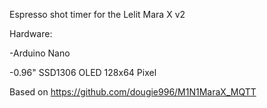 Espresso shot timer for the Lelit Mara X v2

Hardware:

-Arduino Nano

-0.96" SSD1306 OLED 128x64 Pixel

Based on
https://github.com/dougie996/M1N1MaraX_MQTT
